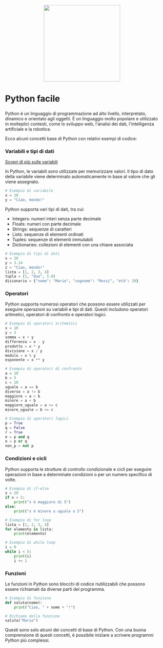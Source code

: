 <div align="center">
  <img height="250" src="https://upload.wikimedia.org/wikipedia/commons/thumb/c/c3/Python-logo-notext.svg/935px-Python-logo-notext.svg.png"  />
</div>

###

<h1 align="left">Python facile</h1>

###

Python è un linguaggio di programmazione ad alto livello, interpretato, dinamico e orientato agli oggetti. È un linguaggio molto popolare e utilizzato in molteplici contesti, come lo sviluppo web, l'analisi dei dati, l'intelligenza artificiale e la robotica.

Ecco alcuni concetti base di Python con relativi esempi di codice:

### Variabili e tipi di dati
[Scopri di più sulle variabili]([link-del-tuo-sito-o-documentazione](https://github.com/onlyymax/PythonBase/blob/main/VARIABILI.md))

In Python, le variabili sono utilizzate per memorizzare valori. Il tipo di dato della variabile viene determinato automaticamente in base al valore che gli viene assegnato.

```python
# Esempio di variabile
x = 10
y = "Ciao, mondo!"
```

Python supporta vari tipi di dati, tra cui:

- Integers: numeri interi senza parte decimale
- Floats: numeri con parte decimale
- Strings: sequenze di caratteri
- Lists: sequenze di elementi ordinati
- Tuples: sequenze di elementi immutabili
- Dictionaries: collezioni di elementi con una chiave associata

```python
# Esempio di tipi di dati
x = 10
y = 3.14
z = "Ciao, mondo!"
lista = [1, 2, 3, 4]
tupla = (1, "due", 3.0)
dizionario = {"nome": "Mario", "cognome": "Rossi", "età": 30}
```

### Operatori

Python supporta numerosi operatori che possono essere utilizzati per eseguire operazioni su variabili e tipi di dati. Questi includono operatori aritmetici, operatori di confronto e operatori logici.

```python
# Esempio di operatori aritmetici
x = 10
y = 3
somma = x + y
differenza = x - y
prodotto = x * y
divisione = x / y
modulo = x % y
esponente = x ** y

# Esempio di operatori di confronto
a = 10
b = 5
c = 10
uguale = a == b
diverso = a != b
maggiore = a > b
minore = a < b
maggiore_uguale = a >= c
minore_uguale = b <= c

# Esempio di operatori logici
p = True
q = False
r = True
e = p and q
o = p or q
non_p = not p
```

### Condizioni e cicli

Python supporta le strutture di controllo condizionale e cicli per eseguire operazioni in base a determinate condizioni o per un numero specifico di volte.

```python
# Esempio di if-else
x = 10
if x > 5:
    print("x è maggiore di 5")
else:
    print("x è minore o uguale a 5")

# Esempio di for loop
lista = [1, 2, 3, 4]
for elemento in lista:
    print(elemento)

# Esempio di while loop
i = 0
while i < 5:
    print(i)
    i += 1
```

### Funzioni

Le funzioni in Python sono blocchi di codice riutilizzabili che possono essere richiamati da diverse parti del programma.

```python
# Esempio di funzione
def saluta(nome):
    print("Ciao, " + nome + "!")

# Richiamo della funzione
saluta("Mario")
```

Questi sono solo alcuni dei concetti di base di Python. Con una buona comprensione di questi concetti, è possibile iniziare a scrivere programmi Python più complessi.
